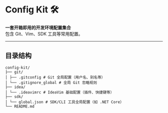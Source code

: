 # Config Kit 🛠️

**一套开箱即用的开发环境配置集合**  
包含 Git、Vim、SDK 工具等常用配置。

---

## 目录结构

```
config-kit/
├── git/
│ ├── .gitconfig # Git 全局配置（用户名、别名等）
│ └── .gitignore_global # 全局 Git 忽略规则
├── idea/
│ └── .ideavimrc # IdeaVim 基础配置（插件、快捷键等）
├── sdk/
│ └── global.json # SDK/CLI 工具全局配置（如 .NET Core）
└── README.md
```
